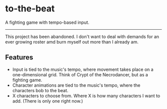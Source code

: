 # to-the-beat

A fighting game with tempo-based input.

---

This project has been abandoned. I don't want to deal with demands for an ever growing roster amd burn myself out more than I already am.

## Features

* Input is tied to the music's tempo, where movement takes place on a
one-dimensional grid. Think of Crypt of the Necrodancer, but as a fighting game.
* Character animations are tied to the music's tempo, where the characters bob
to the beat.
* X characters to choose from. Where X is how many characters I want to add.
(There is only one right now.)
